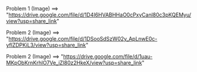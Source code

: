 Problem 1 (Image) ==> "https://drive.google.com/file/d/1D4I6HVABHHaO0cPxyCanl80c3pKQEMyu/view?usp=share_link"

Problem 2 (Image) ==> "https://drive.google.com/file/d/1DSooSdSzW02y_ApLnwE0c-yflZDPKiL3/view?usp=share_link"

Problem 2 (Image) ==> "https://drive.google.com/file/d/1uau-MKpObKrnKrhlO7Ve_iZl80z2HkeX/view?usp=share_link"